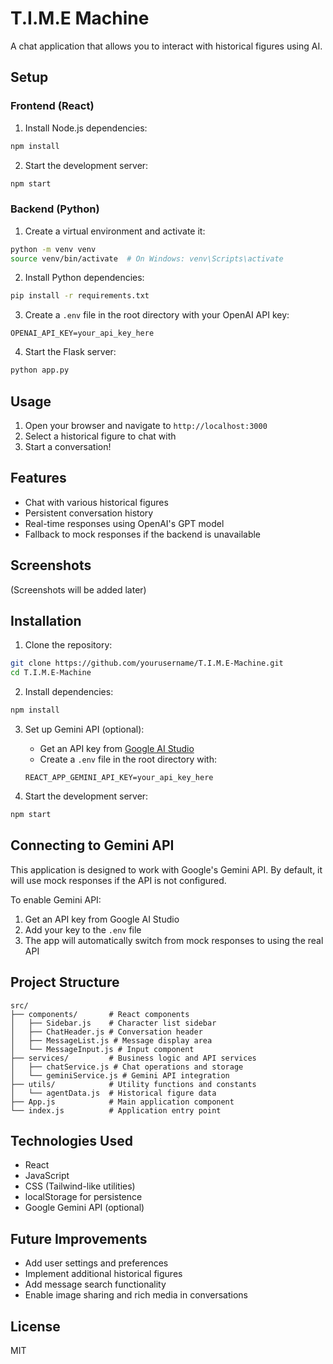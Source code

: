 # T.I.M.E Machine

A chat application that allows you to interact with historical figures using AI.

## Setup

### Frontend (React)
1. Install Node.js dependencies:
```bash
npm install
```

2. Start the development server:
```bash
npm start
```

### Backend (Python)
1. Create a virtual environment and activate it:
```bash
python -m venv venv
source venv/bin/activate  # On Windows: venv\Scripts\activate
```

2. Install Python dependencies:
```bash
pip install -r requirements.txt
```

3. Create a `.env` file in the root directory with your OpenAI API key:
```
OPENAI_API_KEY=your_api_key_here
```

4. Start the Flask server:
```bash
python app.py
```

## Usage

1. Open your browser and navigate to `http://localhost:3000`
2. Select a historical figure to chat with
3. Start a conversation!

## Features

- Chat with various historical figures
- Persistent conversation history
- Real-time responses using OpenAI's GPT model
- Fallback to mock responses if the backend is unavailable

## Screenshots

(Screenshots will be added later)

## Installation

1. Clone the repository:
```bash
git clone https://github.com/yourusername/T.I.M.E-Machine.git
cd T.I.M.E-Machine
```

2. Install dependencies:
```bash
npm install
```

3. Set up Gemini API (optional):
   - Get an API key from [Google AI Studio](https://makersuite.google.com/app/apikey)
   - Create a `.env` file in the root directory with:
   ```
   REACT_APP_GEMINI_API_KEY=your_api_key_here
   ```

4. Start the development server:
```bash
npm start
```

## Connecting to Gemini API

This application is designed to work with Google's Gemini API. By default, it will use mock responses if the API is not configured.

To enable Gemini API:
1. Get an API key from Google AI Studio
2. Add your key to the `.env` file
3. The app will automatically switch from mock responses to using the real API

## Project Structure

```
src/
├── components/       # React components
│   ├── Sidebar.js    # Character list sidebar
│   ├── ChatHeader.js # Conversation header
│   ├── MessageList.js # Message display area
│   └── MessageInput.js # Input component
├── services/         # Business logic and API services
│   ├── chatService.js # Chat operations and storage
│   └── geminiService.js # Gemini API integration
├── utils/            # Utility functions and constants
│   └── agentData.js  # Historical figure data
├── App.js            # Main application component
└── index.js          # Application entry point
```

## Technologies Used

- React
- JavaScript
- CSS (Tailwind-like utilities)
- localStorage for persistence
- Google Gemini API (optional)

## Future Improvements

- Add user settings and preferences
- Implement additional historical figures
- Add message search functionality
- Enable image sharing and rich media in conversations

## License

MIT
